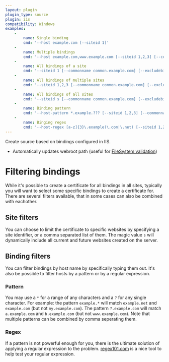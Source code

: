 ```yaml
---
layout: plugin
plugin_type: source
plugin: iis
compatibility: Windows
examples:
    - 
        name: Single binding
        cmd: '‑‑host example.com [‑‑siteid 1]'
    - 
        name: Multiple bindings
        cmd: '‑‑host example.com,www.example.com [‑‑siteid 1,2,3] [‑‑commonname common.example.com]'
    - 
        name: All bindings of a site
        cmd: '‑‑siteid 1 [‑‑commonname common.example.com] [‑‑excludebindings exclude.example.com]'
    - 
        name: All bindings of multiple sites
        cmd: '‑‑siteid 1,2,3 [‑‑commonname common.example.com] [‑‑excludebindings exclude.example.com]'
    - 
        name: All bindings of all sites
        cmd: '‑‑siteid s [‑‑commonname common.example.com] [‑‑excludebindings exclude.example.com]'
    - 
        name: Binding pattern
        cmd: '‑‑host-pattern *.example.??? [‑‑siteid 1,2,3] [‑‑commonname common.example.com] [‑‑excludebindings exclude.example.com]'
    - 
        name: Binging regex
        cmd: '‑‑host-regex [a-z]{3}\.example(\.com|\.net) [‑‑siteid 1,2,3] [‑‑commonname common.example.com] [‑‑excludebindings exclude.example.com]'                                                    
---
```


Create source based on bindings configured in IIS. 
- Automatically updates webroot path (useful for [FileSystem validation](/reference/plugins/validation/http/filesystem))

# Filtering bindings
While it's possible to create a certificate for all bindings in all sites, typically you will want to select some 
specific bindings to create a certificate for. There are several filters available, that in some cases can also be
combined with eachother.

## Site filters
You can choose to limit the certificate to specific websites by specifying a site identifier, or a comma separated list 
of them. The magic value `s` will dynamically include all current and future websites created on the server.

## Binding filters
You can filter bindings by host name by specifically typing them out. It's also be possible to filter hosts by a pattern
or by a regular expression.

### Pattern
You may use a `*` for a range of any characters and a `?` for any single character. For example: the pattern `example.*` 
will match `example.net` and `example.com` (but not `my.example.com`). The pattern `?.example.com` will match 
`a.example.com` and `b.example.com` (but not `www.example.com`). Note that multiple patterns can be combined by 
comma seperating them.

### Regex
If a pattern is not powerful enough for you, there is the ultimate solution of applying a regular expression to the 
problem. [regex101.com](https://regex101.com/) is a nice tool to help test your regular expression.